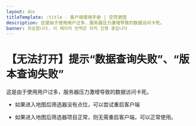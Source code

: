 ```yaml
---
layout: doc
titleTemplate: :title - 客户端使用手册 | 空荧酒馆
description: 这是由于使用用户过多，服务器压力激增导致的数据访问卡死。
banner: 죄송합니다. 이 페이지 번역은 아직 진행 중입니다
---
```


[文：【无法打开】提示“数据查询失败”、“版本查询失败”]: # 'https://support.qq.com/products/321980/faqs/97055'

# 【无法打开】提示“数据查询失败”、“版本查询失败”

这是由于使用用户过多，服务器压力激增导致的数据访问卡死。

- 如果进入地图后筛选器没有点位，可以尝试重启客户端

- 如果进入地图后筛选器项目正常，则无需重启客户端，可以正常使用。
